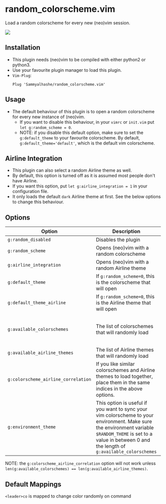 # random_colorscheme.vim

Load a random colorscheme for every new (neo)vim session.

<img src="https://media.giphy.com/media/Tjj5mPFUwuv3SUIfvt/giphy.gif">

## Installation

- This plugin needs (neo)vim to be compiled with either python2 or python3.
- Use your favourite plugin manager to load this plugin.
- `Vim-Plug`:
  ```
  Plug 'Sammyalhashe/random_colorscheme.vim'
  ```

## Usage

- The default behaviour of this plugin is to open a random colorscheme for every new instance of (neo)vim.
  - If you want to disable this behaviour, in your `vimrc` or `init.vim` put `let g:random_scheme = 0`.
  - NOTE: if you disable this default option, make sure to set the `g:default_theme` to your favourite colorscheme. By default, `g:default_theme='default'`, which is the default vim colorscheme.

## Airline Integration

- This plugin can also select a random Airline theme as well.
- By default, this option is turned off as it is assumed most people don't have Airline.
- If you want this option, put `let g:airline_integration = 1` in your configuration file.
- It only loads the default `dark` Airline theme at first. See the below options to change this behaviour.

## Options

| Option                              | Description                                                                                                                | Default                                       |
| ----------------------------------- | -------------------------------------------------------------------------------------------------------------------------- | --------------------------------------------- |
| `g:random_disabled`                 | Disables the plugin                                                                                                        | 0                                             |
| `g:random_scheme`                   | Opens (neo)vim with a random colorscheme                                                                                   | 1                                             |
| `g:airline_integration`             | Opens (neo)vim with a random Airline theme                                                                                 | 0                                             |
| `g:default_theme`                   | If `g:random_scheme=0`, this is the colorscheme that will open                                                             | 'default'                                     |
| `g:default_theme_airline`           | If `g:random_scheme=0`, this is the Airline theme that will open                                                           | 'dark'                                        |
| `g:available_colorschemes`          | The list of colorschemes that will randomly load                                                                           | ['blue', 'delek', 'desert', 'morning', 'ron'] |
| `g:available_airline_themes`        | The list of Airline themes that will randomly load                                                                         | ['dark']                                      |
| `g:colorscheme_airline_correlation` | If you like similar colorschemes and Airline themes to load together, place them in the same indices in the above options. | 0                                             |
| `g:environment_theme` | This option is useful if you want to sync your vim colorscheme to your environment. Make sure the environment variable `$RANDOM_THEME` is set to a value in between 0 and the length of `g:available_colorschemes` | 0                                             |

NOTE: the `g:colorscheme_airline_correlation` option will not work unless `len(g:available_colorschemes) == len(g:available_airline_themes)`.

## Default Mappings
`<leader>co` is mapped to change color randomly on command
